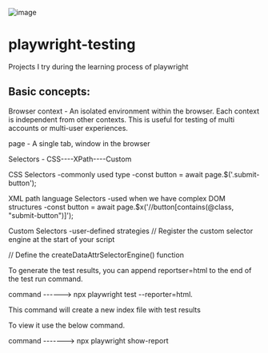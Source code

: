 
![image](https://github.com/VimansaWickramasinghe/playwright-testing/assets/62212838/250cc2b8-466f-41a6-965c-f1353747ebd4)
# playwright-testing
Projects I try during the learning process of playwright

## Basic concepts: 

Browser context -  An isolated environment within the browser. Each context is independent from other contexts. This is useful for testing of multi accounts or multi-user experiences.

page - A single tab, window in the browser

Selectors - CSS----XPath----Custom

CSS Selectors
-commonly used type
-const button = await page.$('.submit-button');

XML path language Selectors
-used when we have complex DOM structures
-const button = await page.$x('//button[contains(@class, "submit-button")]');

Custom Selectors
-user-defined strategies 
// Register the custom selector engine at the start of your script

// Define the createDataAttrSelectorEngine() function


To generate the test results, you can append reportser=html to the end of the test run command.

command ------> npx playwright test --reporter=html.

This command will create a new index file with test results

To view it use the below command.

command -------> npx playwright show-report



